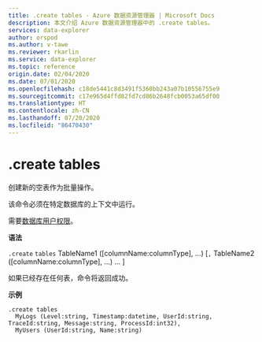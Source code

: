 ```yaml
---
title: .create tables - Azure 数据资源管理器 | Microsoft Docs
description: 本文介绍 Azure 数据资源管理器中的 .create tables。
services: data-explorer
author: orspod
ms.author: v-tawe
ms.reviewer: rkarlin
ms.service: data-explorer
ms.topic: reference
origin.date: 02/04/2020
ms.date: 07/01/2020
ms.openlocfilehash: c18de5441c8d3491f5360bb243a07b10556755e9
ms.sourcegitcommit: c17e965d4ffd82fd7cd86b2648fcb0053a65df00
ms.translationtype: HT
ms.contentlocale: zh-CN
ms.lasthandoff: 07/20/2020
ms.locfileid: "86470430"
---
```

# <a name="create-tables"></a>.create tables

创建新的空表作为批量操作。

该命令必须在特定数据库的上下文中运行。

需要[数据库用户权限](../management/access-control/role-based-authorization.md)。

**语法**

`.create` `tables` TableName1 ([columnName:columnType], ...) [`,` TableName2 ([columnName:columnType], ...) ... ] 

如果已经存在任何表，命令将返回成功。

**示例**

```kusto
.create tables
  MyLogs (Level:string, Timestamp:datetime, UserId:string, TraceId:string, Message:string, ProcessId:int32),
  MyUsers (UserId:string, Name:string)
```
